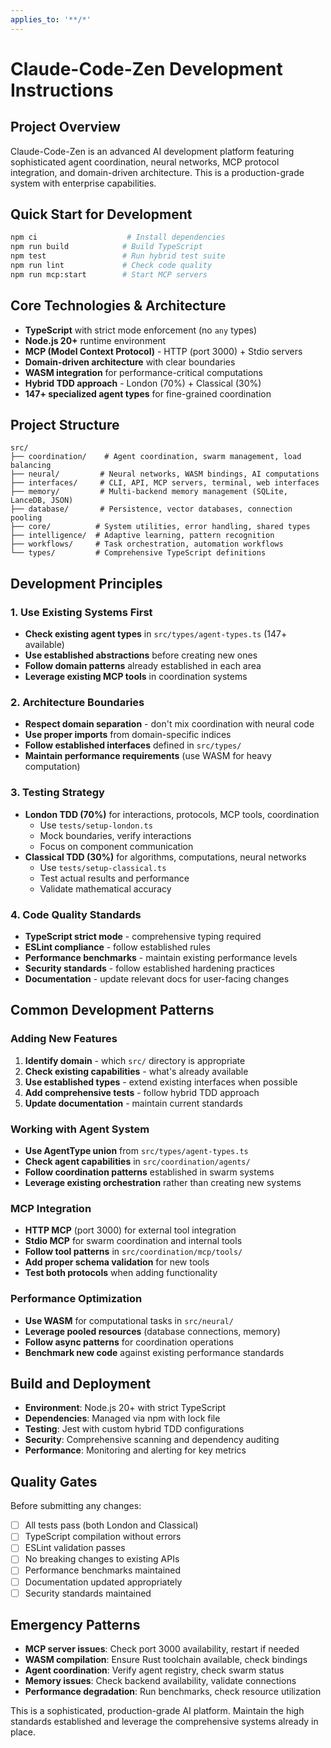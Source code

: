 ```yaml
---
applies_to: '**/*'
---
```


# Claude-Code-Zen Development Instructions

## Project Overview

Claude-Code-Zen is an advanced AI development platform featuring sophisticated agent coordination, neural networks, MCP protocol integration, and domain-driven architecture. This is a production-grade system with enterprise capabilities.

## Quick Start for Development

```bash
npm ci                    # Install dependencies
npm run build            # Build TypeScript
npm test                 # Run hybrid test suite
npm run lint             # Check code quality
npm run mcp:start        # Start MCP servers
```

## Core Technologies & Architecture

- **TypeScript** with strict mode enforcement (no `any` types)
- **Node.js 20+** runtime environment
- **MCP (Model Context Protocol)** - HTTP (port 3000) + Stdio servers
- **Domain-driven architecture** with clear boundaries
- **WASM integration** for performance-critical computations
- **Hybrid TDD approach** - London (70%) + Classical (30%)
- **147+ specialized agent types** for fine-grained coordination

## Project Structure

```
src/
├── coordination/    # Agent coordination, swarm management, load balancing
├── neural/         # Neural networks, WASM bindings, AI computations
├── interfaces/     # CLI, API, MCP servers, terminal, web interfaces
├── memory/         # Multi-backend memory management (SQLite, LanceDB, JSON)
├── database/       # Persistence, vector databases, connection pooling
├── core/          # System utilities, error handling, shared types
├── intelligence/  # Adaptive learning, pattern recognition
├── workflows/     # Task orchestration, automation workflows
└── types/         # Comprehensive TypeScript definitions
```

## Development Principles

### 1. Use Existing Systems First

- **Check existing agent types** in `src/types/agent-types.ts` (147+ available)
- **Use established abstractions** before creating new ones
- **Follow domain patterns** already established in each area
- **Leverage existing MCP tools** in coordination systems

### 2. Architecture Boundaries

- **Respect domain separation** - don't mix coordination with neural code
- **Use proper imports** from domain-specific indices
- **Follow established interfaces** defined in `src/types/`
- **Maintain performance requirements** (use WASM for heavy computation)

### 3. Testing Strategy

- **London TDD (70%)** for interactions, protocols, MCP tools, coordination
  - Use `tests/setup-london.ts`
  - Mock boundaries, verify interactions
  - Focus on component communication
- **Classical TDD (30%)** for algorithms, computations, neural networks
  - Use `tests/setup-classical.ts`
  - Test actual results and performance
  - Validate mathematical accuracy

### 4. Code Quality Standards

- **TypeScript strict mode** - comprehensive typing required
- **ESLint compliance** - follow established rules
- **Performance benchmarks** - maintain existing performance levels
- **Security standards** - follow established hardening practices
- **Documentation** - update relevant docs for user-facing changes

## Common Development Patterns

### Adding New Features

1. **Identify domain** - which `src/` directory is appropriate
2. **Check existing capabilities** - what's already available
3. **Use established types** - extend existing interfaces when possible
4. **Add comprehensive tests** - follow hybrid TDD approach
5. **Update documentation** - maintain current standards

### Working with Agent System

- **Use AgentType union** from `src/types/agent-types.ts`
- **Check agent capabilities** in `src/coordination/agents/`
- **Follow coordination patterns** established in swarm systems
- **Leverage existing orchestration** rather than creating new systems

### MCP Integration

- **HTTP MCP** (port 3000) for external tool integration
- **Stdio MCP** for swarm coordination and internal tools
- **Follow tool patterns** in `src/coordination/mcp/tools/`
- **Add proper schema validation** for new tools
- **Test both protocols** when adding functionality

### Performance Optimization

- **Use WASM** for computational tasks in `src/neural/`
- **Leverage pooled resources** (database connections, memory)
- **Follow async patterns** for coordination operations
- **Benchmark new code** against existing performance standards

## Build and Deployment

- **Environment**: Node.js 20+ with strict TypeScript
- **Dependencies**: Managed via npm with lock file
- **Testing**: Jest with custom hybrid TDD configurations
- **Security**: Comprehensive scanning and dependency auditing
- **Performance**: Monitoring and alerting for key metrics

## Quality Gates

Before submitting any changes:

- [ ] All tests pass (both London and Classical)
- [ ] TypeScript compilation without errors
- [ ] ESLint validation passes
- [ ] No breaking changes to existing APIs
- [ ] Performance benchmarks maintained
- [ ] Documentation updated appropriately
- [ ] Security standards maintained

## Emergency Patterns

- **MCP server issues**: Check port 3000 availability, restart if needed
- **WASM compilation**: Ensure Rust toolchain available, check bindings
- **Agent coordination**: Verify agent registry, check swarm status
- **Memory issues**: Check backend availability, validate connections
- **Performance degradation**: Run benchmarks, check resource utilization

This is a sophisticated, production-grade AI platform. Maintain the high standards established and leverage the comprehensive systems already in place.
